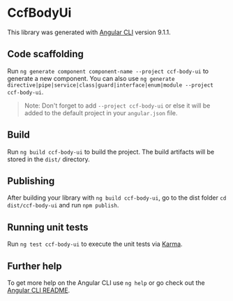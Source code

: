 # CcfBodyUi

This library was generated with [Angular CLI](https://github.com/angular/angular-cli) version 9.1.1.

## Code scaffolding

Run `ng generate component component-name --project ccf-body-ui` to generate a new component. You can also use `ng generate directive|pipe|service|class|guard|interface|enum|module --project ccf-body-ui`.
> Note: Don't forget to add `--project ccf-body-ui` or else it will be added to the default project in your `angular.json` file. 

## Build

Run `ng build ccf-body-ui` to build the project. The build artifacts will be stored in the `dist/` directory.

## Publishing

After building your library with `ng build ccf-body-ui`, go to the dist folder `cd dist/ccf-body-ui` and run `npm publish`.

## Running unit tests

Run `ng test ccf-body-ui` to execute the unit tests via [Karma](https://karma-runner.github.io).

## Further help

To get more help on the Angular CLI use `ng help` or go check out the [Angular CLI README](https://github.com/angular/angular-cli/blob/master/README.md).

